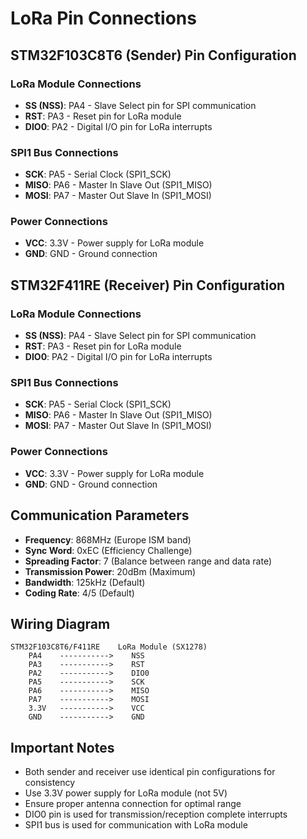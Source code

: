 # LoRa Pin Connections

## STM32F103C8T6 (Sender) Pin Configuration

### LoRa Module Connections
- **SS (NSS)**: PA4 - Slave Select pin for SPI communication
- **RST**: PA3 - Reset pin for LoRa module
- **DIO0**: PA2 - Digital I/O pin for LoRa interrupts

### SPI1 Bus Connections
- **SCK**: PA5 - Serial Clock (SPI1_SCK)
- **MISO**: PA6 - Master In Slave Out (SPI1_MISO)
- **MOSI**: PA7 - Master Out Slave In (SPI1_MOSI)

### Power Connections
- **VCC**: 3.3V - Power supply for LoRa module
- **GND**: GND - Ground connection

## STM32F411RE (Receiver) Pin Configuration

### LoRa Module Connections
- **SS (NSS)**: PA4 - Slave Select pin for SPI communication
- **RST**: PA3 - Reset pin for LoRa module
- **DIO0**: PA2 - Digital I/O pin for LoRa interrupts

### SPI1 Bus Connections
- **SCK**: PA5 - Serial Clock (SPI1_SCK)
- **MISO**: PA6 - Master In Slave Out (SPI1_MISO)
- **MOSI**: PA7 - Master Out Slave In (SPI1_MOSI)

### Power Connections
- **VCC**: 3.3V - Power supply for LoRa module
- **GND**: GND - Ground connection

## Communication Parameters
- **Frequency**: 868MHz (Europe ISM band)
- **Sync Word**: 0xEC (Efficiency Challenge)
- **Spreading Factor**: 7 (Balance between range and data rate)
- **Transmission Power**: 20dBm (Maximum)
- **Bandwidth**: 125kHz (Default)
- **Coding Rate**: 4/5 (Default)

## Wiring Diagram

```
STM32F103C8T6/F411RE    LoRa Module (SX1278)
    PA4    ----------->    NSS
    PA3    ----------->    RST
    PA2    ----------->    DIO0
    PA5    ----------->    SCK
    PA6    ----------->    MISO
    PA7    ----------->    MOSI
    3.3V   ----------->    VCC
    GND    ----------->    GND
```

## Important Notes
- Both sender and receiver use identical pin configurations for consistency
- Use 3.3V power supply for LoRa module (not 5V)
- Ensure proper antenna connection for optimal range
- DIO0 pin is used for transmission/reception complete interrupts
- SPI1 bus is used for communication with LoRa module